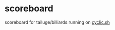 # scoreboard

scoreboard for tailuge/billiards running on [cyclic.sh](https://tailuge-billiards.cyclic.app/)
